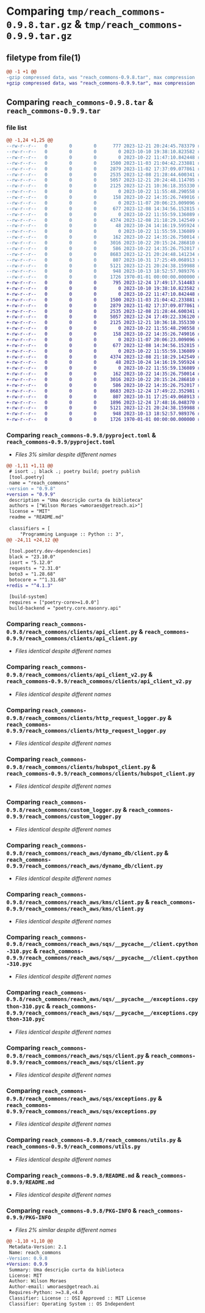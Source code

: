 # Comparing `tmp/reach_commons-0.9.8.tar.gz` & `tmp/reach_commons-0.9.9.tar.gz`

## filetype from file(1)

```diff
@@ -1 +1 @@
-gzip compressed data, was "reach_commons-0.9.8.tar", max compression
+gzip compressed data, was "reach_commons-0.9.9.tar", max compression
```

## Comparing `reach_commons-0.9.8.tar` & `reach_commons-0.9.9.tar`

### file list

```diff
@@ -1,24 +1,25 @@
--rw-r--r--   0        0        0      777 2023-12-21 20:24:45.783379 reach_commons-0.9.8/pyproject.toml
--rw-r--r--   0        0        0        0 2023-10-10 19:38:10.823582 reach_commons-0.9.8/reach_commons/__init__.py
--rw-r--r--   0        0        0        0 2023-10-22 11:47:10.842448 reach_commons-0.9.8/reach_commons/clients/__init__.py
--rw-r--r--   0        0        0     1500 2023-11-03 21:04:42.233881 reach_commons-0.9.8/reach_commons/clients/api_client.py
--rw-r--r--   0        0        0     2879 2023-11-02 17:37:09.077861 reach_commons-0.9.8/reach_commons/clients/api_client_v2.py
--rw-r--r--   0        0        0     2535 2023-12-08 21:28:44.600341 reach_commons-0.9.8/reach_commons/clients/http_request_logger.py
--rw-r--r--   0        0        0     5057 2023-12-21 20:24:48.114705 reach_commons-0.9.8/reach_commons/clients/hubspot_client.py
--rw-r--r--   0        0        0     2125 2023-12-21 10:36:18.355330 reach_commons-0.9.8/reach_commons/custom_logger.py
--rw-r--r--   0        0        0        0 2023-10-22 11:55:48.290558 reach_commons-0.9.8/reach_commons/reach_aws/__init__.py
--rw-r--r--   0        0        0      158 2023-10-22 14:35:26.749016 reach_commons-0.9.8/reach_commons/reach_aws/__pycache__/__init__.cpython-310.pyc
--rw-r--r--   0        0        0        0 2023-11-07 20:06:23.009096 reach_commons-0.9.8/reach_commons/reach_aws/dynamo_db/__init__.py
--rw-r--r--   0        0        0      677 2023-12-08 14:34:56.152815 reach_commons-0.9.8/reach_commons/reach_aws/dynamo_db/client.py
--rw-r--r--   0        0        0        0 2023-10-22 11:55:59.136089 reach_commons-0.9.8/reach_commons/reach_aws/kms/__init__.py
--rw-r--r--   0        0        0     4374 2023-12-08 21:18:29.142549 reach_commons-0.9.8/reach_commons/reach_aws/kms/client.py
--rw-r--r--   0        0        0       48 2023-10-24 14:16:19.595924 reach_commons-0.9.8/reach_commons/reach_aws/kms/exceptions.py
--rw-r--r--   0        0        0        0 2023-10-22 11:55:59.136089 reach_commons-0.9.8/reach_commons/reach_aws/sqs/__init__.py
--rw-r--r--   0        0        0      162 2023-10-22 14:35:26.750014 reach_commons-0.9.8/reach_commons/reach_aws/sqs/__pycache__/__init__.cpython-310.pyc
--rw-r--r--   0        0        0     3016 2023-10-22 20:15:24.286810 reach_commons-0.9.8/reach_commons/reach_aws/sqs/__pycache__/client.cpython-310.pyc
--rw-r--r--   0        0        0      586 2023-10-22 14:35:26.752017 reach_commons-0.9.8/reach_commons/reach_aws/sqs/__pycache__/exceptions.cpython-310.pyc
--rw-r--r--   0        0        0     8683 2023-12-21 20:24:48.141234 reach_commons-0.9.8/reach_commons/reach_aws/sqs/client.py
--rw-r--r--   0        0        0      807 2023-10-31 17:25:49.068913 reach_commons-0.9.8/reach_commons/reach_aws/sqs/exceptions.py
--rw-r--r--   0        0        0     5121 2023-12-21 20:24:38.159988 reach_commons-0.9.8/reach_commons/utils.py
--rw-r--r--   0        0        0      948 2023-10-13 18:52:57.989376 reach_commons-0.9.8/README.md
--rw-r--r--   0        0        0     1726 1970-01-01 00:00:00.000000 reach_commons-0.9.8/PKG-INFO
+-rw-r--r--   0        0        0      795 2023-12-24 17:49:17.514483 reach_commons-0.9.9/pyproject.toml
+-rw-r--r--   0        0        0        0 2023-10-10 19:38:10.823582 reach_commons-0.9.9/reach_commons/__init__.py
+-rw-r--r--   0        0        0        0 2023-10-22 11:47:10.842448 reach_commons-0.9.9/reach_commons/clients/__init__.py
+-rw-r--r--   0        0        0     1500 2023-11-03 21:04:42.233881 reach_commons-0.9.9/reach_commons/clients/api_client.py
+-rw-r--r--   0        0        0     2879 2023-11-02 17:37:09.077861 reach_commons-0.9.9/reach_commons/clients/api_client_v2.py
+-rw-r--r--   0        0        0     2535 2023-12-08 21:28:44.600341 reach_commons-0.9.9/reach_commons/clients/http_request_logger.py
+-rw-r--r--   0        0        0     5057 2023-12-24 17:49:22.336120 reach_commons-0.9.9/reach_commons/clients/hubspot_client.py
+-rw-r--r--   0        0        0     2125 2023-12-21 10:36:18.355330 reach_commons-0.9.9/reach_commons/custom_logger.py
+-rw-r--r--   0        0        0        0 2023-10-22 11:55:48.290558 reach_commons-0.9.9/reach_commons/reach_aws/__init__.py
+-rw-r--r--   0        0        0      158 2023-10-22 14:35:26.749016 reach_commons-0.9.9/reach_commons/reach_aws/__pycache__/__init__.cpython-310.pyc
+-rw-r--r--   0        0        0        0 2023-11-07 20:06:23.009096 reach_commons-0.9.9/reach_commons/reach_aws/dynamo_db/__init__.py
+-rw-r--r--   0        0        0      677 2023-12-08 14:34:56.152815 reach_commons-0.9.9/reach_commons/reach_aws/dynamo_db/client.py
+-rw-r--r--   0        0        0        0 2023-10-22 11:55:59.136089 reach_commons-0.9.9/reach_commons/reach_aws/kms/__init__.py
+-rw-r--r--   0        0        0     4374 2023-12-08 21:18:29.142549 reach_commons-0.9.9/reach_commons/reach_aws/kms/client.py
+-rw-r--r--   0        0        0       48 2023-10-24 14:16:19.595924 reach_commons-0.9.9/reach_commons/reach_aws/kms/exceptions.py
+-rw-r--r--   0        0        0        0 2023-10-22 11:55:59.136089 reach_commons-0.9.9/reach_commons/reach_aws/sqs/__init__.py
+-rw-r--r--   0        0        0      162 2023-10-22 14:35:26.750014 reach_commons-0.9.9/reach_commons/reach_aws/sqs/__pycache__/__init__.cpython-310.pyc
+-rw-r--r--   0        0        0     3016 2023-10-22 20:15:24.286810 reach_commons-0.9.9/reach_commons/reach_aws/sqs/__pycache__/client.cpython-310.pyc
+-rw-r--r--   0        0        0      586 2023-10-22 14:35:26.752017 reach_commons-0.9.9/reach_commons/reach_aws/sqs/__pycache__/exceptions.cpython-310.pyc
+-rw-r--r--   0        0        0     8683 2023-12-24 17:49:22.352981 reach_commons-0.9.9/reach_commons/reach_aws/sqs/client.py
+-rw-r--r--   0        0        0      807 2023-10-31 17:25:49.068913 reach_commons-0.9.9/reach_commons/reach_aws/sqs/exceptions.py
+-rw-r--r--   0        0        0     1896 2023-12-24 17:48:16.048370 reach_commons-0.9.9/reach_commons/redis_manager.py
+-rw-r--r--   0        0        0     5121 2023-12-21 20:24:38.159988 reach_commons-0.9.9/reach_commons/utils.py
+-rw-r--r--   0        0        0      948 2023-10-13 18:52:57.989376 reach_commons-0.9.9/README.md
+-rw-r--r--   0        0        0     1726 1970-01-01 00:00:00.000000 reach_commons-0.9.9/PKG-INFO
```

### Comparing `reach_commons-0.9.8/pyproject.toml` & `reach_commons-0.9.9/pyproject.toml`

 * *Files 3% similar despite different names*

```diff
@@ -1,11 +1,11 @@
 # isort .; black .; poetry build; poetry publish
 [tool.poetry]
 name = "reach_commons"
-version = "0.9.8"
+version = "0.9.9"
 description = "Uma descrição curta da biblioteca"
 authors = ["Wilson Moraes <wmoraes@getreach.ai>"]
 license = "MIT"
 readme = "README.md"
 
 classifiers = [
     "Programming Language :: Python :: 3",
@@ -24,11 +24,12 @@
 
 [tool.poetry.dev-dependencies]
 black = "23.10.0"
 isort = "5.12.0"
 requests = "2.31.0"
 boto3 = "1.28.68"
 botocore = "^1.31.68"
+redis = "^4.1.3"
 
 [build-system]
 requires = ["poetry-core>=1.0.0"]
 build-backend = "poetry.core.masonry.api"
```

### Comparing `reach_commons-0.9.8/reach_commons/clients/api_client.py` & `reach_commons-0.9.9/reach_commons/clients/api_client.py`

 * *Files identical despite different names*

### Comparing `reach_commons-0.9.8/reach_commons/clients/api_client_v2.py` & `reach_commons-0.9.9/reach_commons/clients/api_client_v2.py`

 * *Files identical despite different names*

### Comparing `reach_commons-0.9.8/reach_commons/clients/http_request_logger.py` & `reach_commons-0.9.9/reach_commons/clients/http_request_logger.py`

 * *Files identical despite different names*

### Comparing `reach_commons-0.9.8/reach_commons/clients/hubspot_client.py` & `reach_commons-0.9.9/reach_commons/clients/hubspot_client.py`

 * *Files identical despite different names*

### Comparing `reach_commons-0.9.8/reach_commons/custom_logger.py` & `reach_commons-0.9.9/reach_commons/custom_logger.py`

 * *Files identical despite different names*

### Comparing `reach_commons-0.9.8/reach_commons/reach_aws/dynamo_db/client.py` & `reach_commons-0.9.9/reach_commons/reach_aws/dynamo_db/client.py`

 * *Files identical despite different names*

### Comparing `reach_commons-0.9.8/reach_commons/reach_aws/kms/client.py` & `reach_commons-0.9.9/reach_commons/reach_aws/kms/client.py`

 * *Files identical despite different names*

### Comparing `reach_commons-0.9.8/reach_commons/reach_aws/sqs/__pycache__/client.cpython-310.pyc` & `reach_commons-0.9.9/reach_commons/reach_aws/sqs/__pycache__/client.cpython-310.pyc`

 * *Files identical despite different names*

### Comparing `reach_commons-0.9.8/reach_commons/reach_aws/sqs/__pycache__/exceptions.cpython-310.pyc` & `reach_commons-0.9.9/reach_commons/reach_aws/sqs/__pycache__/exceptions.cpython-310.pyc`

 * *Files identical despite different names*

### Comparing `reach_commons-0.9.8/reach_commons/reach_aws/sqs/client.py` & `reach_commons-0.9.9/reach_commons/reach_aws/sqs/client.py`

 * *Files identical despite different names*

### Comparing `reach_commons-0.9.8/reach_commons/reach_aws/sqs/exceptions.py` & `reach_commons-0.9.9/reach_commons/reach_aws/sqs/exceptions.py`

 * *Files identical despite different names*

### Comparing `reach_commons-0.9.8/reach_commons/utils.py` & `reach_commons-0.9.9/reach_commons/utils.py`

 * *Files identical despite different names*

### Comparing `reach_commons-0.9.8/README.md` & `reach_commons-0.9.9/README.md`

 * *Files identical despite different names*

### Comparing `reach_commons-0.9.8/PKG-INFO` & `reach_commons-0.9.9/PKG-INFO`

 * *Files 2% similar despite different names*

```diff
@@ -1,10 +1,10 @@
 Metadata-Version: 2.1
 Name: reach_commons
-Version: 0.9.8
+Version: 0.9.9
 Summary: Uma descrição curta da biblioteca
 License: MIT
 Author: Wilson Moraes
 Author-email: wmoraes@getreach.ai
 Requires-Python: >=3.8,<4.0
 Classifier: License :: OSI Approved :: MIT License
 Classifier: Operating System :: OS Independent
```

